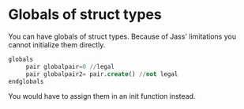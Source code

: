# Globals of struct types

You can have globals of struct types. Because of Jass&apos; limitations you cannot initialize them directly.

```sql
globals
     pair globalpair=0 //legal
     pair globalpair2= pair.create() //not legal
endglobals
```

You would have to assign them in an init function instead.